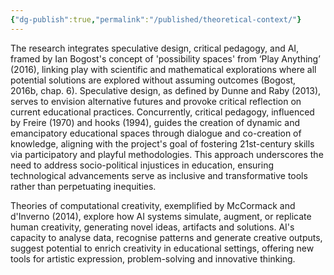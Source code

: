 ```yaml
---
{"dg-publish":true,"permalink":"/published/theoretical-context/"}
---
```


The research integrates speculative design, critical pedagogy, and AI, framed by Ian Bogost's concept of 'possibility spaces' from ‘Play Anything’ (2016), linking play with scientific and mathematical explorations where all potential solutions are explored without assuming outcomes (Bogost, 2016b, chap. 6). Speculative design, as defined by Dunne and Raby (2013), serves to envision alternative futures and provoke critical reflection on current educational practices. Concurrently, critical pedagogy, influenced by Freire (1970) and hooks (1994), guides the creation of dynamic and emancipatory educational spaces through dialogue and co-creation of knowledge, aligning with the project's goal of fostering 21st-century skills via participatory and playful methodologies. This approach underscores the need to address socio-political injustices in education, ensuring technological advancements serve as inclusive and transformative tools rather than perpetuating inequities. 

Theories of computational creativity, exemplified by McCormack and d'Inverno (2014), explore how AI systems simulate, augment, or replicate human creativity, generating novel ideas, artifacts and solutions. AI's capacity to analyse data, recognise patterns and generate creative outputs, suggest potential to enrich creativity in educational settings, offering new tools for artistic expression, problem-solving and innovative thinking. 
